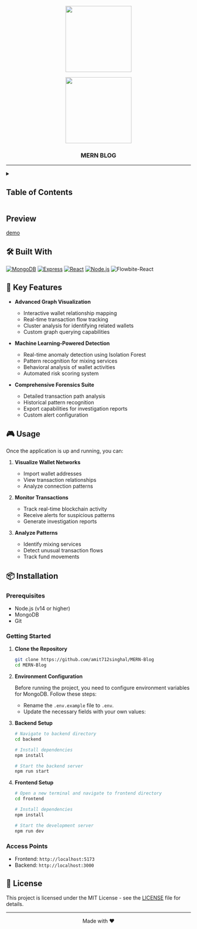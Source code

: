 <p align="center"><img align="center" width="180" src="./frontend/src/assets/logo/DARK-logo.webp#gh-dark-mode-only"/></p>
<p align="center"><img align="center" width="180" src="./frontend/src/assets/logo/LIGHT-logo.webp#gh-light-mode-only"/></p>
<h3 align="center">MERN BLOG</h3>
<hr>

<details>
<summary><h2>Table of Contents</h2></summary>

- [Open a new terminal and navigate to frontend directory](#open-a-new-terminal-and-navigate-to-frontend-directory)
- [Install dependencies](#install-dependencies)
- [Start the development server](#start-the-development-server)
    - [Access Points](#access-points)
  - [👥 Collaborators](#-collaborators)
  - [📄 License](#-license)

</details>

## Preview

[demo]()

## 🛠️ Built With

[![MongoDB](https://custom-icon-badges.demolab.com/badge/-MongoDB-47A248?style=for-the-badge&logo=mongodb&logoColor=white)](https://www.mongodb.com/)
[![Express](https://custom-icon-badges.demolab.com/badge/-Express-000000?style=for-the-badge&logo=express&logoColor=white)](https://expressjs.com/)
[![React](https://custom-icon-badges.demolab.com/badge/-React-218AAB?style=for-the-badge&logo=react&logoColor=white)](https://reactjs.org/)
[![Node.js](https://custom-icon-badges.demolab.com/badge/-Node.js-339933?style=for-the-badge&logo=node.js&logoColor=white)](https://nodejs.org/)
<img src="https://img.shields.io/badge/MUI-007FFF?style=for-the-badge&logo=mui&logoColor=white" alt="Flowbite-React"/>

## 🚀 Key Features

- **Advanced Graph Visualization**
  - Interactive wallet relationship mapping
  - Real-time transaction flow tracking
  - Cluster analysis for identifying related wallets
  - Custom graph querying capabilities

- **Machine Learning-Powered Detection**
  - Real-time anomaly detection using Isolation Forest
  - Pattern recognition for mixing services
  - Behavioral analysis of wallet activities
  - Automated risk scoring system

- **Comprehensive Forensics Suite**
  - Detailed transaction path analysis
  - Historical pattern recognition
  - Export capabilities for investigation reports
  - Custom alert configuration

## 🎮 Usage

Once the application is up and running, you can:

1. **Visualize Wallet Networks**
   - Import wallet addresses
   - View transaction relationships
   - Analyze connection patterns

2. **Monitor Transactions**
   - Track real-time blockchain activity
   - Receive alerts for suspicious patterns
   - Generate investigation reports

3. **Analyze Patterns**
   - Identify mixing services
   - Detect unusual transaction flows
   - Track fund movements

## 📦 Installation

### Prerequisites

- Node.js (v14 or higher)
- MongoDB
- Git

### Getting Started

1. **Clone the Repository**

   ```bash
   git clone https://github.com/amit712singhal/MERN-Blog
   cd MERN-Blog
   ```

2. **Environment Configuration**

   Before running the project, you need to configure environment variables for MongoDB. Follow these steps:

   - Rename the `.env.example` file to `.env`.
   - Update the necessary fields with your own values:

3. **Backend Setup**

   ```bash
   # Navigate to backend directory
   cd backend

   # Install dependencies
   npm install

   # Start the backend server
   npm run start
   ```

4. **Frontend Setup**

   ```bash
   # Open a new terminal and navigate to frontend directory
   cd frontend

   # Install dependencies
   npm install

   # Start the development server
   npm run dev

### Access Points

- Frontend: `http://localhost:5173`
- Backend: `http://localhost:3000`

## 📄 License

This project is licensed under the MIT License - see the [LICENSE](LICENSE) file for details.

---
<p align="center">Made with ❤️</p>
